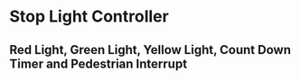 # Stop Light Controller
## Red Light, Green Light, Yellow Light, Count Down Timer and Pedestrian Interrupt

